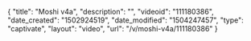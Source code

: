 {
    "title": "Moshi v4a",
    "description": "",
    "videoid": "111180386",
    "date_created": "1502924519",
    "date_modified": "1504247457",
    "type": "captivate",
    "layout": "video",
    "url": "\/v\/moshi-v4a\/111180386"
}